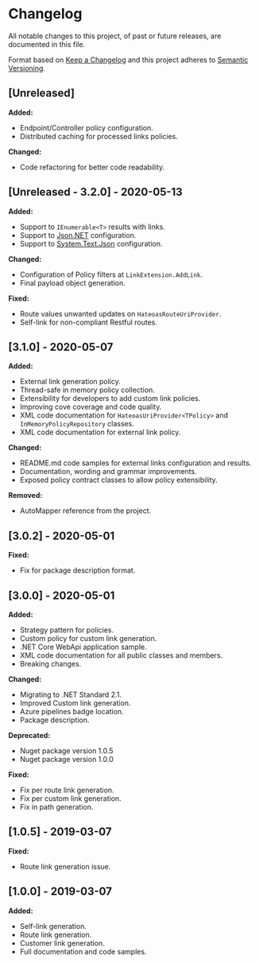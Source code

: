# Changelog

All notable changes to this project, of past or future releases, are documented in this file.

Format based on [Keep a Changelog](https://keepachangelog.com/en/1.0.0/) and this project adheres to [Semantic Versioning](https://semver.org/spec/v2.0.0.html).

## [Unreleased]

**Added:**

- Endpoint/Controller policy configuration.
- Distributed caching for processed links policies.

**Changed:**

- Code refactoring for better code readability.

## [Unreleased - 3.2.0] - 2020-05-13

**Added:**

- Support to `IEnumerable<T>` results with links.
- Support to [Json.NET](https://www.newtonsoft.com/json/help/html/Introduction.htm) configuration.
- Support to [System.Text.Json](https://docs.microsoft.com/en-us/dotnet/standard/serialization/system-text-json-overview) configuration.

**Changed:**

- Configuration of Policy filters at `LinkExtension.AddLink`.
- Final payload object generation.

**Fixed:**

- Route values unwanted updates on `HateoasRouteUriProvider`.
- Self-link for non-compliant Restful routes.

## [3.1.0] - 2020-05-07

**Added:**

- External link generation policy.
- Thread-safe in memory policy collection.
- Extensibility for developers to add custom link policies.
- Improving cove coverage and code quality.
- XML code documentation for `HateoasUriProvider<TPolicy>` and `InMemoryPolicyRepository` classes.
- XML code documentation for external link policy.

**Changed:**

- README.md code samples for external links configuration and results.
- Documentation, wording and grammar improvements.
- Exposed policy contract classes to allow policy extensibility.

**Removed:**

- AutoMapper reference from the project.

## [3.0.2] - 2020-05-01

**Fixed:**

- Fix for package description format.

## [3.0.0] - 2020-05-01

**Added:**

- Strategy pattern for policies.
- Custom policy for custom link generation.
- .NET Core WebApi application sample.
- XML code documentation for all public classes and members.
- Breaking changes.

**Changed:**

- Migrating to .NET Standard 2.1.
- Improved Custom link generation.
- Azure pipelines badge location.
- Package description.

**Deprecated:**

- Nuget package version 1.0.5
- Nuget package version 1.0.0

**Fixed:**

- Fix per route link generation.
- Fix per custom link generation.
- Fix in path generation.

## [1.0.5] - 2019-03-07

**Fixed:**

- Route link generation issue.

## [1.0.0] - 2019-03-07

**Added:**

- Self-link generation.
- Route link generation.
- Customer link generation.
- Full documentation and code samples.
